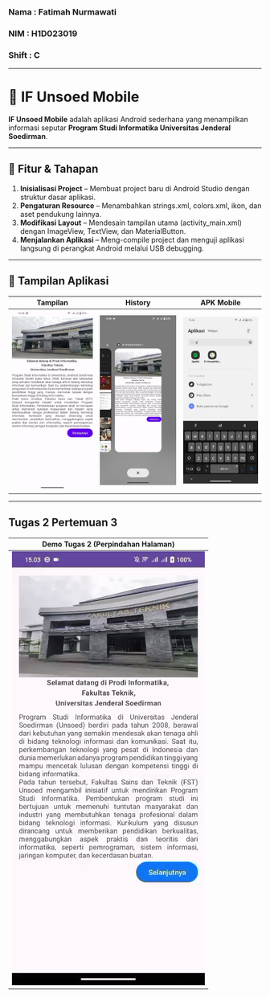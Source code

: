 ### Nama : Fatimah Nurmawati
### NIM : H1D023019
### Shift : C

---

# 📱 IF Unsoed Mobile

**IF Unsoed Mobile** adalah aplikasi Android sederhana yang menampilkan informasi seputar **Program Studi Informatika Universitas Jenderal Soedirman**.

---

## 🚀 Fitur & Tahapan 
1. **Inisialisasi Project** – Membuat project baru di Android Studio dengan struktur dasar aplikasi. 
2. **Pengaturan Resource** – Menambahkan strings.xml, colors.xml, ikon, dan aset pendukung lainnya. 
3. **Modifikasi Layout** – Mendesain tampilan utama (activity_main.xml) dengan ImageView, TextView, dan MaterialButton. 
4. **Menjalankan Aplikasi** – Meng-compile project dan menguji aplikasi langsung di perangkat Android melalui USB debugging.

---

## 📸 Tampilan Aplikasi
| Tampilan                     | History                        | APK Mobile                    |
|------------------------------|--------------------------------|-------------------------------|
| ![Home](assets/tampilan.jpg) | ![History](assets/history.jpg) | ![APK](assets/apk_mobile.jpg) |

---

## Tugas 2 Pertemuan 3
| Demo Tugas 2 (Perpindahan Halaman)   |
|--------------------------------------|
| ![demotugas2](assets/demotugas2.gif) |
